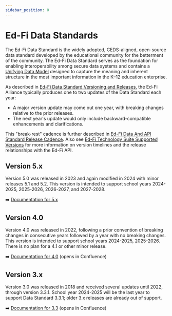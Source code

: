 ```yaml
---
sidebar_position: 0
---
```


# Ed-Fi Data Standards

The Ed-Fi Data Standard is the widely adopted, CEDS-aligned, open-source data
standard developed by the educational community for the betterment of the
community. The Ed-Fi Data Standard serves as the foundation for enabling
interoperability among secure data systems and contains a [Unifying Data Model](./udm/readme.md)
designed to capture the meaning and inherent structure
in the most important information in the K–12 education enterprise.

As described in [Ed-Fi Data Standard Versioning and
Releases](./versioning-and-releases.md), the Ed-Fi Alliance typically produces
one to two updates of the Data Standard each year:

* A major version update may come out one year, with breaking changes relative
  to the prior releases.
* The next year's update would only include backward-compatible enhancements and
  clarifications.

This "break-rest" cadence is further described in [Ed-Fi Data And API Standard
Release Cadence](../0-roadmap/cadence.mdx). Also see [Ed-Fi Technology Suite
Supported Versions](../0-roadmap/supported-versions.md) for more information on
version timelines and the release relationships with the Ed-Fi API.

## Version 5.x

Version 5.0 was released in 2023 and again modified in 2024 with minor releases
5.1 and 5.2. This version is intended to support school years 2024-2025,
2025-2026, 2026-2027, and 2027-2028.

➡️ [Documentation for 5.x](/reference/data-exchange/data-standard/)

## Version 4.0

Version 4.0 was released in 2022, following a prior convention of breaking
changes in consecutive years followed by a year with no breaking changes. This
version is intended to support school years 2024-2025, 2025-2026. There is no
plan for a 4.1 or other minor release.

➡️ [Documentation for
4.0](https://edfi.atlassian.net/wiki/spaces/EFDS4X/overview) (opens in
Confluence)

## Version 3.x

Version 3.0 was released in 2018 and received several updates until 2022,
through version 3.3.1. School year 2024-2025 will be the last year to support
Data Standard 3.3.1; older 3.x releases are already out of support.

➡️ [Documentation for
3.3](https://edfi.atlassian.net/wiki/spaces/EFDS33/overview) (opens in
Confluence)
